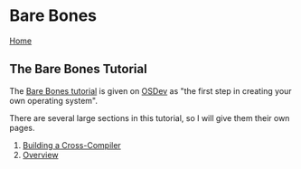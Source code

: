 # Bare Bones

[Home](README.md)

## The Bare Bones Tutorial

The [Bare Bones tutorial](https://wiki.osdev.org/Bare_Bones) is given on [OSDev](https://wiki.osdev.org/) as "the first step in creating your own operating system".

There are several large sections in this tutorial, so I will give them their own pages.

1. [Building a Cross-Compiler](t1-gcc.md)
2. [Overview](t2-overview.md)
